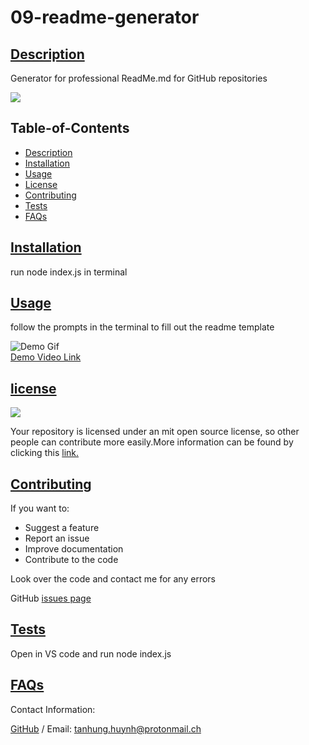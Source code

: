 # 09-readme-generator

## [Description](#table-of-contents)
Generator for professional ReadMe.md for GitHub repositories

<img src="https://img.shields.io/badge/license-MIT-yellow"/>

## Table-of-Contents
* [Description](#description)
* [Installation](#installation)
* [Usage](#usage)
* [License](#license)
* [Contributing](#contributing)
* [Tests](#tests)
* [FAQs](#faqs)
   
## [Installation](#table-of-contents)
run node index.js in terminal
   
## [Usage](#table-of-contents)
follow the prompts in the terminal to fill out the readme template

![Demo Gif](./Develop/assets/demo-output.gif)<br>
[Demo Video Link](./Develop/assets/demo.mp4)
## [license](#table-of-contents)
<img src="https://img.shields.io/badge/license-MIT-yellow"/>

Your repository is licensed under an mit open source license, so other people can contribute more easily.More information can be found by clicking this [link.](https://choosealicense.com/licenses/mit)

## [Contributing](#table-of-contents)
If you want to:
* Suggest a feature
* Report an issue
* Improve documentation
* Contribute to the code

Look over the code and contact me for any errors
   
GitHub [issues page](https://github.com/katyn-sh/09-readme-generator/issues) 
   
## [Tests](#table-of-contents)
Open in VS code and run node index.js
   
## [FAQs](#table-of-contents)
Contact Information:

[GitHub](https://github.com/katyn-sh) / Email: tanhung.huynh@protonmail.ch